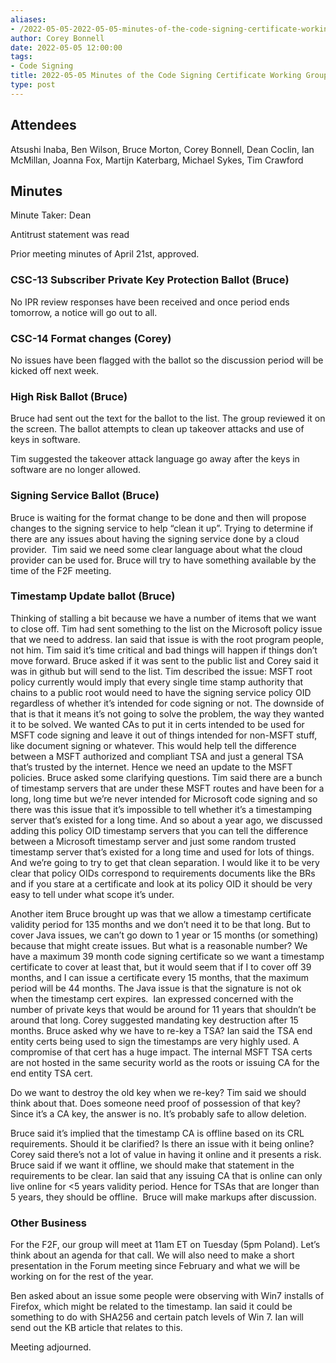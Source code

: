 ```yaml
---
aliases:
- /2022-05-05-2022-05-05-minutes-of-the-code-signing-certificate-working-group/
author: Corey Bonnell
date: 2022-05-05 12:00:00
tags:
- Code Signing
title: 2022-05-05 Minutes of the Code Signing Certificate Working Group
type: post
---
```


## Attendees 

Atsushi Inaba, Ben Wilson, Bruce Morton, Corey Bonnell, Dean Coclin, Ian McMillan, Joanna Fox, Martijn Katerbarg, Michael Sykes, Tim Crawford

## Minutes 

Minute Taker: Dean

Antitrust statement was read

Prior meeting minutes of April 21st, approved.

### CSC-13 Subscriber Private Key Protection Ballot (Bruce) 

No IPR review responses have been received and once period ends tomorrow, a notice will go out to all.

### CSC-14 Format changes (Corey) 

No issues have been flagged with the ballot so the discussion period will be kicked off next week.

### High Risk Ballot (Bruce) 

Bruce had sent out the text for the ballot to the list. The group reviewed it on the screen. The ballot attempts to clean up takeover attacks and use of keys in software.

Tim suggested the takeover attack language go away after the keys in software are no longer allowed.

### Signing Service Ballot (Bruce) 

Bruce is waiting for the format change to be done and then will propose changes to the signing service to help “clean it up”. Trying to determine if there are any issues about having the signing service done by a cloud provider.  Tim said we need some clear language about what the cloud provider can be used for. Bruce will try to have something available by the time of the F2F meeting.

### Timestamp Update ballot (Bruce) 

Thinking of stalling a bit because we have a number of items that we want to close off. Tim had sent something to the list on the Microsoft policy issue that we need to address. Ian said that issue is with the root program people, not him. Tim said it’s time critical and bad things will happen if things don’t move forward. Bruce asked if it was sent to the public list and Corey said it was in github but will send to the list. Tim described the issue: MSFT root policy currently would imply that every single time stamp authority that chains to a public root would need to have the signing service policy OID regardless of whether it’s intended for code signing or not. The downside of that is that it means it’s not going to solve the problem, the way they wanted it to be solved. We wanted CAs to put it in certs intended to be used for MSFT code signing and leave it out of things intended for non-MSFT stuff, like document signing or whatever. This would help tell the difference between a MSFT authorized and compliant TSA and just a general TSA that’s trusted by the internet. Hence we need an update to the MSFT policies. Bruce asked some clarifying questions. Tim said there are a bunch of timestamp servers that are under these MSFT routes and have been for a long, long time but we’re never intended for Microsoft code signing and so there was this issue that it’s impossible to tell whether it’s a timestamping server that’s existed for a long time. And so about a year ago, we discussed adding this policy OID timestamp servers that you can tell the difference between a Microsoft timestamp server and just some random trusted timestamp server that’s existed for a long time and used for lots of things. And we’re going to try to get that clean separation. I would like it to be very clear that policy OIDs correspond to requirements documents like the BRs and if you stare at a certificate and look at its policy OID it should be very easy to tell under what scope it’s under.

Another item Bruce brought up was that we allow a timestamp certificate validity period for 135 months and we don’t need it to be that long. But to cover Java issues, we can’t go down to 1 year or 15 months (or something) because that might create issues. But what is a reasonable number? We have a maximum 39 month code signing certificate so we want a timestamp certificate to cover at least that, but it would seem that if I to cover off 39 months, and I can issue a certificate every 15 months, that the maximum period will be 44 months. The Java issue is that the signature is not ok when the timestamp cert expires.  Ian expressed concerned with the number of private keys that would be around for 11 years that shouldn’t be around that long. Corey suggested mandating key destruction after 15 months. Bruce asked why we have to re-key a TSA? Ian said the TSA end entity certs being used to sign the timestamps are very highly used. A compromise of that cert has a huge impact. The internal MSFT TSA certs are not hosted in the same security world as the roots or issuing CA for the end entity TSA cert.

Do we want to destroy the old key when we re-key? Tim said we should think about that. Does someone need proof of possession of that key? Since it’s a CA key, the answer is no. It’s probably safe to allow deletion.

Bruce said it’s implied that the timestamp CA is offline based on its CRL requirements. Should it be clarified? Is there an issue with it being online? Corey said there’s not a lot of value in having it online and it presents a risk. Bruce said if we want it offline, we should make that statement in the requirements to be clear. Ian said that any issuing CA that is online can only live online for \<5 years validity period. Hence for TSAs that are longer than 5 years, they should be offline.  Bruce will make markups after discussion.

### Other Business 

For the F2F, our group will meet at 11am ET on Tuesday (5pm Poland). Let’s think about an agenda for that call. We will also need to make a short presentation in the Forum meeting since February and what we will be working on for the rest of the year.

Ben asked about an issue some people were observing with Win7 installs of Firefox, which might be related to the timestamp. Ian said it could be something to do with SHA256 and certain patch levels of Win 7. Ian will send out the KB article that relates to this.

Meeting adjourned.